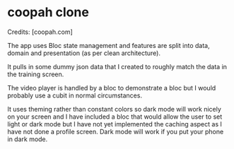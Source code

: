 # coopah clone

Credits: [coopah.com]

The app uses Bloc state management and features are split into data, domain and presentation (as per clean architecture). 

It pulls in some dummy json data that I created to roughly match the data in the training screen.

The video player is handled by a bloc to demonstrate a bloc but I would probably use a cubit in normal circumstances.

It uses theming rather than constant colors so dark mode will work nicely on your screen and I have included a bloc that would allow the user to set light or dark mode but I have not yet implemented the caching aspect as I have not done a profile screen. Dark mode will work if you put your phone in dark mode. 
